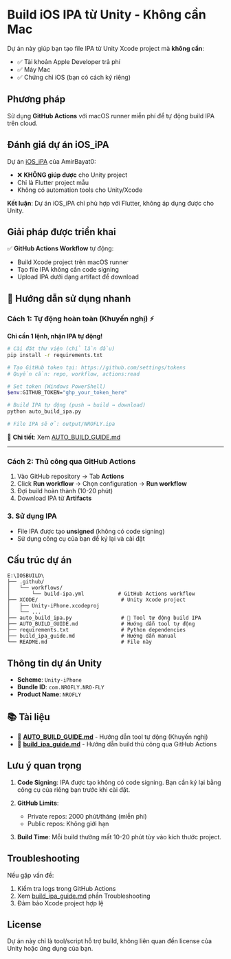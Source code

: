 # Build iOS IPA từ Unity - Không cần Mac

Dự án này giúp bạn tạo file IPA từ Unity Xcode project mà **không cần**:
- ✅ Tài khoản Apple Developer trả phí
- ✅ Máy Mac
- ✅ Chứng chỉ iOS (bạn có cách ký riêng)

## Phương pháp

Sử dụng **GitHub Actions** với macOS runner miễn phí để tự động build IPA trên cloud.

## Đánh giá dự án iOS_iPA

Dự án [iOS_iPA](https://github.com/AmirBayat0/iOS_iPA) của AmirBayat0:
- ❌ **KHÔNG giúp được** cho Unity project
- Chỉ là Flutter project mẫu
- Không có automation tools cho Unity/Xcode

**Kết luận**: Dự án iOS_iPA chỉ phù hợp với Flutter, không áp dụng được cho Unity.

## Giải pháp được triển khai

✅ **GitHub Actions Workflow** tự động:
- Build Xcode project trên macOS runner
- Tạo file IPA không cần code signing
- Upload IPA dưới dạng artifact để download

## 🚀 Hướng dẫn sử dụng nhanh

### Cách 1: Tự động hoàn toàn (Khuyến nghị) ⚡

**Chỉ cần 1 lệnh, nhận IPA tự động!**

```bash
# Cài đặt thư viện (chỉ lần đầu)
pip install -r requirements.txt

# Tạo GitHub token tại: https://github.com/settings/tokens
# Quyền cần: repo, workflow, actions:read

# Set token (Windows PowerShell)
$env:GITHUB_TOKEN="ghp_your_token_here"

# Build IPA tự động (push → build → download)
python auto_build_ipa.py

# File IPA sẽ ở: output/NROFLY.ipa
```

📖 **Chi tiết**: Xem [AUTO_BUILD_GUIDE.md](AUTO_BUILD_GUIDE.md)

---

### Cách 2: Thủ công qua GitHub Actions

1. Vào GitHub repository → Tab **Actions**
2. Click **Run workflow** → Chọn configuration → **Run workflow**
3. Đợi build hoàn thành (10-20 phút)
4. Download IPA từ **Artifacts**

### 3. Sử dụng IPA

- File IPA được tạo **unsigned** (không có code signing)
- Sử dụng công cụ của bạn để ký lại và cài đặt

## Cấu trúc dự án

```
E:\IOSBUILD\
├── .github/
│   └── workflows/
│       └── build-ipa.yml           # GitHub Actions workflow
├── XCODE/                           # Unity Xcode project
│   ├── Unity-iPhone.xcodeproj
│   └── ...
├── auto_build_ipa.py                # 🚀 Tool tự động build IPA
├── AUTO_BUILD_GUIDE.md              # Hướng dẫn tool tự động
├── requirements.txt                 # Python dependencies
├── build_ipa_guide.md               # Hướng dẫn manual
└── README.md                        # File này
```

## Thông tin dự án Unity

- **Scheme**: `Unity-iPhone`
- **Bundle ID**: `com.NROFLY.NRO-FLY`
- **Product Name**: `NROFLY`

## 📚 Tài liệu

- 🚀 **[AUTO_BUILD_GUIDE.md](AUTO_BUILD_GUIDE.md)** - Hướng dẫn tool tự động (Khuyến nghị)
- 📖 **[build_ipa_guide.md](build_ipa_guide.md)** - Hướng dẫn build thủ công qua GitHub Actions

## Lưu ý quan trọng

1. **Code Signing**: IPA được tạo không có code signing. Bạn cần ký lại bằng công cụ của riêng bạn trước khi cài đặt.

2. **GitHub Limits**: 
   - Private repos: 2000 phút/tháng (miễn phí)
   - Public repos: Không giới hạn

3. **Build Time**: Mỗi build thường mất 10-20 phút tùy vào kích thước project.

## Troubleshooting

Nếu gặp vấn đề:
1. Kiểm tra logs trong GitHub Actions
2. Xem [build_ipa_guide.md](build_ipa_guide.md) phần Troubleshooting
3. Đảm bảo Xcode project hợp lệ

## License

Dự án này chỉ là tool/script hỗ trợ build, không liên quan đến license của Unity hoặc ứng dụng của bạn.


